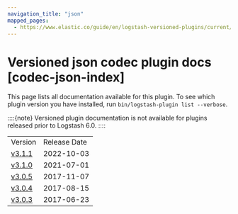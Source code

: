 ```yaml
---
navigation_title: "json"
mapped_pages:
  - https://www.elastic.co/guide/en/logstash-versioned-plugins/current/codec-json-index.html
---
```


# Versioned json codec plugin docs [codec-json-index]


This page lists all documentation available for this plugin.  To see which plugin version you have installed, run `bin/logstash-plugin list --verbose`.

::::{note}
Versioned plugin documentation is not available for plugins released prior to Logstash 6.0.
::::


|     |     |
| --- | --- |
| Version | Release Date |
| [v3.1.1](v3-1-1-plugins-codecs-json.md) | 2022-10-03 |
| [v3.1.0](v3-1-0-plugins-codecs-json.md) | 2021-07-01 |
| [v3.0.5](v3-0-5-plugins-codecs-json.md) | 2017-11-07 |
| [v3.0.4](v3-0-4-plugins-codecs-json.md) | 2017-08-15 |
| [v3.0.3](v3-0-3-plugins-codecs-json.md) | 2017-06-23 |






